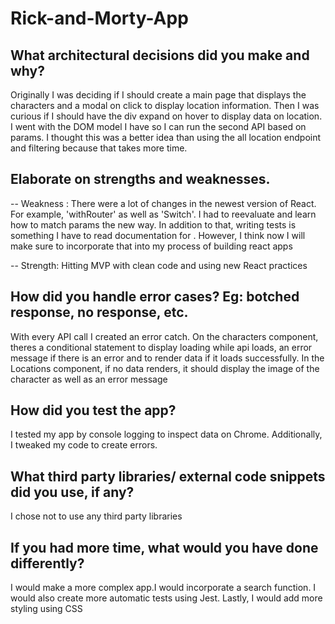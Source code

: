 # Rick-and-Morty-App
## What architectural decisions did you make and why?

Originally I was deciding if I should create a main page that displays the characters and a modal on click to display location information. Then I was curious if I should have the div expand on hover to display data on location. I went with the DOM model I have so I can run the second API based on params. I thought this was a better idea than using the all location endpoint and filtering because that takes more time.

## Elaborate on strengths and weaknesses. ##

-- Weakness : There were a lot of changes in the newest version of React. For example, 'withRouter' as well as 'Switch'. I had to reevaluate and learn how to match params the new way. In addition to that, writing tests is something I have to read documentation for . However, I think now I will make sure to incorporate that into my process of building react apps

-- Strength: Hitting MVP with clean code and using new React practices

## How did you handle error cases? Eg: botched response, no response, etc. ##

With every API call I created an error catch. On the characters component, theres a conditional statement to display loading while api loads, an error message if there is an error and to render data if it loads successfully. In the Locations component, if no data renders, it should display the image of the character as well as an error message

## How did you test the app? ##

I tested my app by console logging to inspect data on Chrome. Additionally, I tweaked my code to create errors.

## What third party libraries/ external code snippets did you use, if any? ##

I chose not to use any third party libraries

## If you had more time, what would you have done differently? ##

I would make a more complex app.I would incorporate a search function. I would also create more automatic tests using Jest. Lastly, I would add more styling using CSS 
